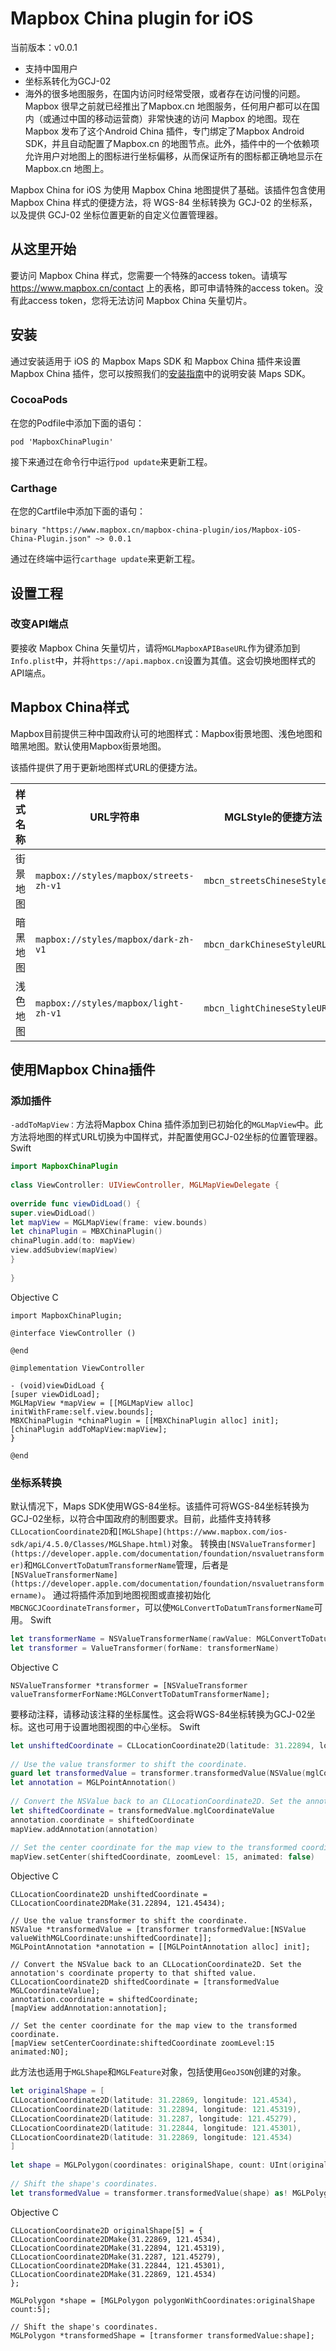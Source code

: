 # Mapbox China plugin for iOS
当前版本：v0.0.1
- 支持中国用户
- 坐标系转化为GCJ-02
- 海外的很多地图服务，在国内访问时经常受限，或者存在访问慢的问题。Mapbox 很早之前就已经推出了Mapbox.cn 地图服务，任何用户都可以在国内（或通过中国的移动运营商）非常快速的访问 Mapbox 的地图。现在Mapbox 发布了这个Android China 插件，专门绑定了Mapbox Android SDK，并且自动配置了Mapbox.cn 的地图节点。此外，插件中的一个依赖项允许用户对地图上的图标进行坐标偏移，从而保证所有的图标都正确地显示在Mapbox.cn 地图上。

Mapbox China for iOS 为使用 Mapbox China 地图提供了基础。该插件包含使用 Mapbox China 样式的便捷方法，将 WGS-84 坐标转换为 GCJ-02 的坐标系，以及提供 GCJ-02 坐标位置更新的自定义位置管理器。

## 从这里开始
要访问 Mapbox China 样式，您需要一个特殊的access token。请填写 https://www.mapbox.cn/contact 上的表格，即可申请特殊的access token。没有此access token，您将无法访问 Mapbox China 矢量切片。

## 安装
通过安装适用于 iOS 的 Mapbox Maps SDK 和 Mapbox China 插件来设置 Mapbox China 插件，您可以按照我们的[安装指南](https://www.mapbox.com/install/ios/)中的说明安装 Maps SDK。

### CocoaPods
在您的Podfile中添加下面的语句：
```
pod 'MapboxChinaPlugin'
```
接下来通过在命令行中运行`pod update`来更新工程。

### Carthage
在您的Cartfile中添加下面的语句：
```
binary "https://www.mapbox.cn/mapbox-china-plugin/ios/Mapbox-iOS-China-Plugin.json" ~> 0.0.1
```
通过在终端中运行`carthage update`来更新工程。

## 设置工程
### 改变API端点
要接收 Mapbox China 矢量切片，请将`MGLMapboxAPIBaseURL`作为键添加到`Info.plist`中，并将`https://api.mapbox.cn`设置为其值。这会切换地图样式的API端点。

## Mapbox China样式
Mapbox目前提供三种中国政府认可的地图样式：Mapbox街景地图、浅色地图和暗黑地图。默认使用Mapbox街景地图。

该插件提供了用于更新地图样式URL的便捷方法。

| 样式名称 | URL字符串 | MGLStyle的便捷方法 |
| --- | --- | --- |
| 街景地图 | `mapbox://styles/mapbox/streets-zh-v1` | `mbcn_streetsChineseStyleURL` |
| 暗黑地图 | `mapbox://styles/mapbox/dark-zh-v1` | `mbcn_darkChineseStyleURL` |
| 浅色地图 | `mapbox://styles/mapbox/light-zh-v1` | `mbcn_lightChineseStyleURL` |

## 使用Mapbox China插件
### 添加插件
`-addToMapView：`方法将Mapbox China 插件添加到已初始化的`MGLMapView`中。此方法将地图的样式URL切换为中国样式，并配置使用GCJ-02坐标的位置管理器。
Swift
```Swift
import MapboxChinaPlugin
 
class ViewController: UIViewController, MGLMapViewDelegate {
 
override func viewDidLoad() {
super.viewDidLoad()
let mapView = MGLMapView(frame: view.bounds)
let chinaPlugin = MBXChinaPlugin()
chinaPlugin.add(to: mapView)
view.addSubview(mapView)
}
 
}
```
Objective C
```Objective C
import MapboxChinaPlugin;
 
@interface ViewController ()
 
@end
 
@implementation ViewController
 
- (void)viewDidLoad {
[super viewDidLoad];
MGLMapView *mapView = [[MGLMapView alloc] initWithFrame:self.view.bounds];
MBXChinaPlugin *chinaPlugin = [[MBXChinaPlugin alloc] init];
[chinaPlugin addToMapView:mapView];
}
 
@end
```

### 坐标系转换
默认情况下，Maps SDK使用WGS-84坐标。该插件可将WGS-84坐标转换为GCJ-02坐标，以符合中国政府的制图要求。目前，此插件支持转移`CLLocationCoordinate2D`和`[MGLShape](https://www.mapbox.com/ios-sdk/api/4.5.0/Classes/MGLShape.html)`对象。 转换由`[NSValueTransformer](https://developer.apple.com/documentation/foundation/nsvaluetransformer)`和`MGLConvertToDatumTransformerName`管理，后者是`[NSValueTransformerName](https://developer.apple.com/documentation/foundation/nsvaluetransformername)`。 通过将插件添加到地图视图或直接初始化`MBCNGCJCoordinateTransformer`，可以使`MGLConvertToDatumTransformerName`可用。
Swift
```Swift
let transformerName = NSValueTransformerName(rawValue: MGLConvertToDatumTransformerName)
let transformer = ValueTransformer(forName: transformerName)
```
Objective C
```Objective C
NSValueTransformer *transformer = [NSValueTransformer valueTransformerForName:MGLConvertToDatumTransformerName];
```
要移动注释，请移动该注释的坐标属性。这会将WGS-84坐标转换为GCJ-02坐标。这也可用于设置地图视图的中心坐标。
Swift
```Swift
let unshiftedCoordinate = CLLocationCoordinate2D(latitude: 31.22894, longitude: 121.45434)
 
// Use the value transformer to shift the coordinate.
guard let transformedValue = transformer.transformedValue(NSValue(mglCoordinate: unshiftedCoordinate)) as? NSValue else { return }
let annotation = MGLPointAnnotation()
 
// Convert the NSValue back to an CLLocationCoordinate2D. Set the annotation's coordinate property to that shifted value.
let shiftedCoordinate = transformedValue.mglCoordinateValue
annotation.coordinate = shiftedCoordinate
mapView.addAnnotation(annotation)
 
// Set the center coordinate for the map view to the transformed coordinate.
mapView.setCenter(shiftedCoordinate, zoomLevel: 15, animated: false)
```
Objective C
```Objective C
CLLocationCoordinate2D unshiftedCoordinate = CLLocationCoordinate2DMake(31.22894, 121.45434);
 
// Use the value transformer to shift the coordinate.
NSValue *transformedValue = [transformer transformedValue:[NSValue valueWithMGLCoordinate:unshiftedCoordinate]];
MGLPointAnnotation *annotation = [[MGLPointAnnotation alloc] init];
 
// Convert the NSValue back to an CLLocationCoordinate2D. Set the annotation's coordinate property to that shifted value.
CLLocationCoordinate2D shiftedCoordinate = [transformedValue MGLCoordinateValue];
annotation.coordinate = shiftedCoordinate;
[mapView addAnnotation:annotation];
 
// Set the center coordinate for the map view to the transformed coordinate.
[mapView setCenterCoordinate:shiftedCoordinate zoomLevel:15 animated:NO];
```
此方法也适用于`MGLShape`和`MGLFeature`对象，包括使用`GeoJSON`创建的对象。
```Swift
let originalShape = [
CLLocationCoordinate2D(latitude: 31.22869, longitude: 121.4534),
CLLocationCoordinate2D(latitude: 31.22894, longitude: 121.45319),
CLLocationCoordinate2D(latitude: 31.2287, longitude: 121.45279),
CLLocationCoordinate2D(latitude: 31.22844, longitude: 121.45301),
CLLocationCoordinate2D(latitude: 31.22869, longitude: 121.4534)
]
 
let shape = MGLPolygon(coordinates: originalShape, count: UInt(originalShape.count))
 
// Shift the shape's coordinates.
let transformedValue = transformer.transformedValue(shape) as! MGLPolygon
```
Objective C
```Objective C
CLLocationCoordinate2D originalShape[5] = {
CLLocationCoordinate2DMake(31.22869, 121.4534),
CLLocationCoordinate2DMake(31.22894, 121.45319),
CLLocationCoordinate2DMake(31.2287, 121.45279),
CLLocationCoordinate2DMake(31.22844, 121.45301),
CLLocationCoordinate2DMake(31.22869, 121.4534)
};
 
MGLPolygon *shape = [MGLPolygon polygonWithCoordinates:originalShape count:5];
 
// Shift the shape's coordinates.
MGLPolygon *transformedShape = [transformer transformedValue:shape];
```
